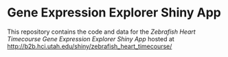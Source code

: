 # Gene Expression Explorer Shiny App

This repository contains the code and data for the *Zebrafish Heart Timecourse Gene Expression Explorer Shiny App* hosted at http://b2b.hci.utah.edu/shiny/zebrafish_heart_timecourse/

